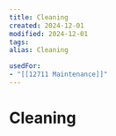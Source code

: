 ```yaml
---
title: Cleaning
created: 2024-12-01
modified: 2024-12-01
tags: 
alias: Cleaning

usedFor:
- "[[12711 Maintenance]]"
---
```

# Cleaning
